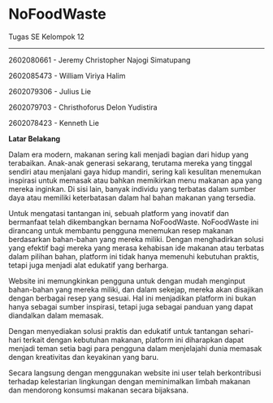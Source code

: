 # NoFoodWaste
Tugas SE Kelompok 12
****
2602080661 - Jeremy Christopher Najogi Simatupang 

2602085473 - William Viriya Halim

2602079306 - Julius Lie

2602079703 - Christhoforus Delon Yudistira

2602078423 - Kenneth Lie


**Latar Belakang**

Dalam era modern, makanan sering kali menjadi bagian dari hidup yang terabaikan. Anak-anak generasi sekarang, terutama mereka yang tinggal sendiri atau menjalani gaya hidup mandiri, sering kali kesulitan menemukan inspirasi untuk memasak atau bahkan memikirkan menu makanan apa yang mereka inginkan. Di sisi lain, banyak individu yang terbatas dalam sumber daya atau memiliki keterbatasan dalam hal bahan makanan yang tersedia.

Untuk mengatasi tantangan ini, sebuah platform yang inovatif dan bermanfaat telah dikembangkan bernama NoFoodWaste. NoFoodWaste ini dirancang untuk membantu pengguna menemukan resep makanan berdasarkan bahan-bahan yang mereka miliki. Dengan menghadirkan solusi yang efektif bagi mereka yang merasa kehabisan ide makanan atau terbatas dalam pilihan bahan, platform ini tidak hanya memenuhi kebutuhan praktis, tetapi juga menjadi alat edukatif yang berharga.

Website ini memungkinkan pengguna untuk dengan mudah menginput bahan-bahan yang mereka miliki, dan dalam sekejap, mereka akan disajikan dengan berbagai resep yang sesuai. Hal ini menjadikan platform ini bukan hanya sebagai sumber inspirasi, tetapi juga sebagai panduan yang dapat diandalkan dalam memasak.

Dengan menyediakan solusi praktis dan edukatif untuk tantangan sehari-hari terkait dengan kebutuhan makanan, platform ini diharapkan dapat menjadi teman setia bagi para pengguna dalam menjelajahi dunia memasak dengan kreativitas dan keyakinan yang baru.

Secara langsung dengan menggunakan website ini user telah berkontribusi terhadap kelestarian lingkungan dengan meminimalkan limbah makanan dan mendorong konsumsi makanan secara bijaksana.
